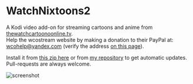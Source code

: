 # WatchNixtoons2

A Kodi video add-on for streaming cartoons and anime from [thewatchcartoonoonline.tv](https://www.thewatchcartoonoonline.tv).   
Help the wcostream website by making a donation to their PayPal at: wcohelp@yandex.com (verify the address [on this page](https://www.thewatchcartoononline.tv/contact)).  

Install it from [this zip here](https://github.com/doko-desuka/plugin.video.watchnixtoons2/raw/master/plugin.video.watchnixtoons2-0.4.5.zip) or from [my repository](https://github.com/doko-desuka/doko.repository/releases) to get automatic updates.  
Pull-requests are always welcome.

![screenshot](https://images2.imgbox.com/b1/7a/wmdubsNr_o.png)  

